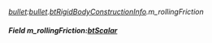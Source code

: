 _[bullet](../../modules/bullet/bullet-module.md):[bullet](../../modules/bullet/bullet-module.md).[btRigidBodyConstructionInfo](../../modules/bullet/bullet-btrigidbodyconstructioninfo.md).m\_rollingFriction_
##### Field m\_rollingFriction:[btScalar](../../modules/bullet/bullet-btscalar.md)
